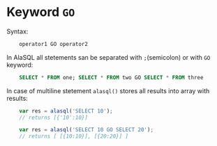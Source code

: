 # Keyword `GO`

Syntax:
```sql
    operator1 GO operator2
```

In AlaSQL all stetements san be separated with ```;```(semicolon) or with ```GO``` keyword:
```sql
    SELECT * FROM one; SELECT * FROM two GO SELECT * FROM three
```

In case of multiline stetement ```alasql()``` stores all results into array with results:
```js
    var res = alasql('SELECT 10');
    // returns [{'10':10}]

    var res = alasql('SELECT 10 GO SELECT 20');
    // returns [ [{10:10}], [{20:20}] ]
```

